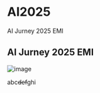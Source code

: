 # AI2025
AI Jurney 2025 EMI
## AI Jurney 2025 EMI
![image](https://github.com/user-attachments/assets/a7000c39-125d-4248-8e73-a14c43970a81)

abc~~def~~ghi
